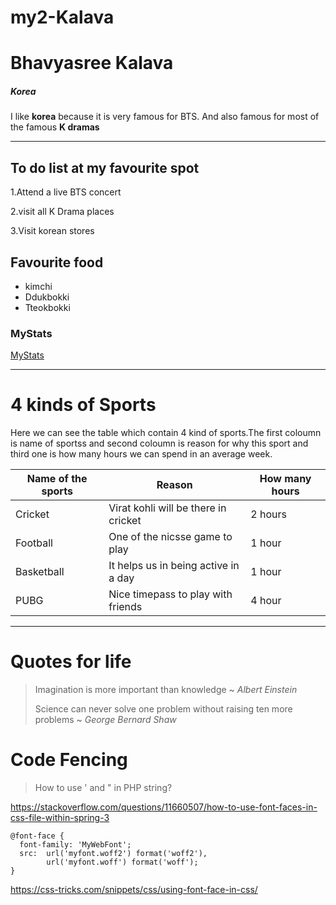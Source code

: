 # my2-Kalava
# Bhavyasree Kalava
##### Korea
I like **korea** because it is very famous for BTS. And also famous for most of the famous **K dramas**

***

## To do list at my favourite spot
1.Attend a live BTS concert 

2.visit all K Drama places

3.Visit korean stores

## Favourite food
- kimchi
- Ddukbokki 
- Tteokbokki

### MyStats
[MyStats](MyStats.md)

***

# 4 kinds of Sports
Here we can see the table which contain 4 kind of sports.The first coloumn is name of sportss and second coloumn is reason for why this sport and third one is how many hours we can spend in an average week.

| Name of the sports |   Reason   |   How many hours |
|       ---              |         ---           |        ---          |
|  Cricket    |    Virat kohli will be there in cricket    |   2 hours   |
|  Football   |    One of the nicsse game to play        |   1 hour    |
|  Basketball |    It helps us in being active in a day|   1 hour    |
|  PUBG     |    Nice timepass to play with friends               |   4 hour    |

***
# Quotes for life
>  Imagination is more important than knowledge  ~ *Albert Einstein*
>
> Science can never solve one problem without raising ten more problems  ~ *George Bernard Shaw*

# Code Fencing
> How to use ' and " in PHP string? 

<https://stackoverflow.com/questions/11660507/how-to-use-font-faces-in-css-file-within-spring-3>

```
@font-face {
  font-family: 'MyWebFont';
  src:  url('myfont.woff2') format('woff2'),
        url('myfont.woff') format('woff');
}

```
<https://css-tricks.com/snippets/css/using-font-face-in-css/>